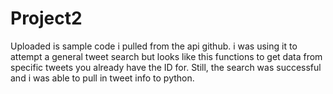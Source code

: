 # Project2

Uploaded is sample code i pulled from the api github. i was using it to attempt a general tweet search but looks like this functions to get data from specific tweets you already have the ID for. Still, the search was successful and i was able to pull in tweet info to python. 
